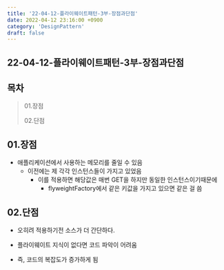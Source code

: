 ```yaml
---
title: '22-04-12-플라이웨이트패턴-3부-장점과단점'
date: 2022-04-12 23:16:00 +0900
category: 'DesignPattern'
draft: false
---
```


## 22-04-12-플라이웨이트패턴-3부-장점과단점

## 목차

> 01.장점
>
> 02.단점

## 01.장점

- 애플리케이션에서 사용하는 메모리를 줄일 수 있음
  - 이전에는 제 각각 인스턴스들이 가지고 있었음
    - 이를 적용하면 해당값은 매번 GET을 하지만 동일한 인스턴스이기때문에
      - flyweightFactory에서 같은 키값을 가지고 있으면 같은 걸 씀

## 02.단점

- 오히려 적용하기전 소스가 더 간단하다.

- 플라이웨이트 지식이 없다면 코드 파악이 어려움

- 즉, 코드의 복잡도가 증가하게 됨

  

  